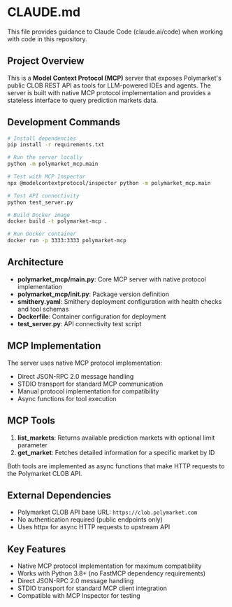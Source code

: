 # CLAUDE.md

This file provides guidance to Claude Code (claude.ai/code) when working with code in this repository.

## Project Overview

This is a **Model Context Protocol (MCP)** server that exposes Polymarket's public CLOB REST API as tools for LLM-powered IDEs and agents. The server is built with native MCP protocol implementation and provides a stateless interface to query prediction markets data.

## Development Commands

```bash
# Install dependencies
pip install -r requirements.txt

# Run the server locally
python -m polymarket_mcp.main

# Test with MCP Inspector
npx @modelcontextprotocol/inspector python -m polymarket_mcp.main

# Test API connectivity
python test_server.py

# Build Docker image
docker build -t polymarket-mcp .

# Run Docker container
docker run -p 3333:3333 polymarket-mcp
```

## Architecture

- **polymarket_mcp/main.py**: Core MCP server with native protocol implementation
- **polymarket_mcp/__init__.py**: Package version definition
- **smithery.yaml**: Smithery deployment configuration with health checks and tool schemas
- **Dockerfile**: Container configuration for deployment
- **test_server.py**: API connectivity test script

## MCP Implementation

The server uses native MCP protocol implementation:
- Direct JSON-RPC 2.0 message handling
- STDIO transport for standard MCP communication
- Manual protocol implementation for compatibility
- Async functions for tool execution

## MCP Tools

1. **list_markets**: Returns available prediction markets with optional limit parameter
2. **get_market**: Fetches detailed information for a specific market by ID

Both tools are implemented as async functions that make HTTP requests to the Polymarket CLOB API.

## External Dependencies

- Polymarket CLOB API base URL: `https://clob.polymarket.com`
- No authentication required (public endpoints only)
- Uses httpx for async HTTP requests to upstream API

## Key Features

- Native MCP protocol implementation for maximum compatibility
- Works with Python 3.8+ (no FastMCP dependency requirements)
- Direct JSON-RPC 2.0 message handling
- STDIO transport for standard MCP client integration
- Compatible with MCP Inspector for testing